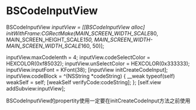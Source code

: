 # BSCodeInputView

BSCodeInputView *inputView = [[BSCodeInputView alloc] initWithFrame:CGRectMake(MAIN_SCREEN_WIDTH_SCALE*80,      MAIN_SCREEN_HEIGHT_SCALE*150, MAIN_SCREEN_WIDTH-MAIN_SCREEN_WIDTH_SCALE*160, 50)];
    
inputView.maxCodelenth = 4;
inputView.codeSelectColor = HEXCOLOR(0xf85032);
inputView.unSelectColor = HEXCOLOR(0x333333);
inputView.inputFont = KFont(38);
[inputView initCreateCodeInput];
 inputView.codeBlock = ^(NSString *codeString) {
    __weak typeof(self) weakSelf = self;
    [weakSelf verifyCode:codeString];
};
[self.view addSubview:inputView];
    
BSCodeInputView的propertity使用一定要在initCreateCodeInput方法之前使用
